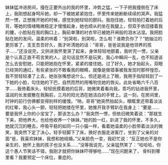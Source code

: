 妹妹猛冲进房间，撞在正要外出的我的怀里，冲势之猛，一下子把我撞倒在了床上，我刚想起身呵斥她，却一下被她紧紧抱住，怀里传来她断断续续的哭声。我猛然一愣，正想推开她的时候，感觉到她轻轻的颤抖。我抱住她，轻轻拍打着她的后背，等她的情绪略微稳定才慢慢起身，她也顺从的坐在我腿上，但双手依旧搂着我的腰，小脸贴在我的胸口上，胸前单薄的衬衣早已被她开闸般的泪水沾湿。我把脸贴在她的发间，温柔的哄着：“别哭啦，别哭啦，怎么啦？谁欺负你了？”她抽泣的更厉害了，支支吾吾好久，我才听清她的话：“哥哥，爸爸说我是他领养的孩子……”还没说完，又拱进我怀里哭了起来，身体轻轻地颤着，我听完一愣，父亲是个认真正直不苟言笑的人，这句话显然不是玩笑，我心中瞬间一乱，也不知道该怎么去安慰她，只能把她抱在怀里，紧紧的搂住她。过了好久，她才抬起头，双眼已经哭的通红，有些紧张的不敢看我的眼睛，就像是做错事被我发现时那样惶恐，我不禁轻轻凑了上去，她张张嘴想说什么，但还是闭上了眼，我用手指轻轻刮了一下她的小脸，勾住她的下巴，自然而然的用嘴吮住她的唇尖。此处省略六千八百字……我倚着床头，轻轻抚摸着她的后背，她微笑着看向我，乖巧的钻进我怀里，温润的长发披散在我胸前，三月的阳光洒在她洁白的手臂上。这一刻，在房间里，时钟的前行仿佛都变得别样的缓慢。“呐，哥哥”她突然抬起头，眼眶里还带着淡淡的红晕，我心头一颤，轻轻把她搂在怀里，她推开我手臂趴在我身上：“要是……要是我怀上你的小宝宝了，那该怎么办？”我突然一愣，但依旧微笑着说：“那就生下来，把他养大，也给他收养一个妹妹。”她的脸一红，趴进了我的怀里，不多久，她就沉沉的睡去，呼吸平稳的如同一只小猫一样，看着她温柔的小脸带着淡淡的微笑，我突然下定了决心，轻手轻脚下了床，换好衣服走进客厅，坐到了父亲的对面“爸，我喜欢妹妹，我想和她结婚。”父亲脸色一变，我赶忙说：“反正她也不是你亲生的，她怀上我的孩子也没关系……”没等我说完，父亲猛然笑了：“哈哈哈，你这个愚人节笑话不错，我刚才就把你妹妹吓得够呛……”现在问题来了， 骨科到哪里看？我要预定一个床位，重症的。